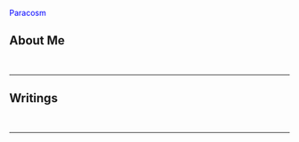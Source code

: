 <html>
  <head>
   <p style="color:blue">Paracosm</p> 
  </head>
  <body>
  </body>
  
  <h2> About Me </h2> <br>
  <hr>
    <h2> Writings </h2>
   <br>
    <hr>
  
  </html>
